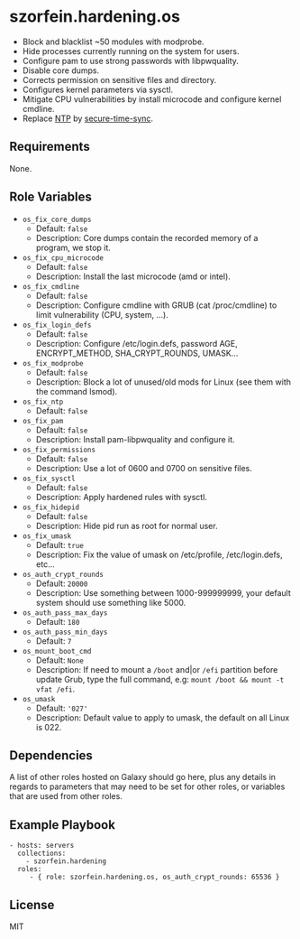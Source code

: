 szorfein.hardening.os
=====================

- Block and blacklist ~50 modules with modprobe.
- Hide processes currently running on the system for users.
- Configure pam to use strong passwords with libpwquality.
- Disable core dumps.
- Corrects permission on sensitive files and directory.
- Configures kernel parameters via sysctl.
- Mitigate CPU vulnerabilities by install microcode and configure kernel cmdline.
- Replace [NTP](https://blog.hboeck.de/archives/863-Dont-update-NTP-stop-using-it.html) by [secure-time-sync](https://github.com/szorfein/secure-time-sync).

Requirements
------------

None.

Role Variables
--------------

- `os_fix_core_dumps`
  - Default: `false`
  - Description: Core dumps contain the recorded memory of a program, we stop it.
- `os_fix_cpu_microcode`
  - Default: `false`
  - Description: Install the last microcode (amd or intel).
- `os_fix_cmdline`
  - Default: `false`
  - Description: Configure cmdline with GRUB (cat /proc/cmdline) to limit vulnerability (CPU, system, ...).
- `os_fix_login_defs`
  - Default: `false`
  - Description: Configure /etc/login.defs, password AGE, ENCRYPT_METHOD, SHA_CRYPT_ROUNDS, UMASK...
- `os_fix_modprobe`
  - Default: `false`
  - Description: Block a lot of unused/old mods for Linux (see them with
    the command lsmod).
- `os_fix_ntp`
  - Default: `false`
- `os_fix_pam`
  - Default: `false`
  - Description: Install pam-libpwquality and configure it.
- `os_fix_permissions`
  - Default: `false`
  - Description: Use a lot of 0600 and 0700 on sensitive files.
- `os_fix_sysctl`
  - Default: `false`
  - Description: Apply hardened rules with sysctl.
- `os_fix_hidepid`
  - Default: `false`
  - Description: Hide pid run as root for normal user.
- `os_fix_umask`
  - Default: `true`
  - Description: Fix the value of umask on /etc/profile, /etc/login.defs, etc...
- `os_auth_crypt_rounds`
  - Default: `20000`
  - Description: Use something between 1000-999999999, your default system should use something like 5000.
- `os_auth_pass_max_days`
  - Default: `180`
- `os_auth_pass_min_days`
  - Default: `7`
- `os_mount_boot_cmd`
  - Default: `None`
  - Description: If need to mount a `/boot` and|or `/efi` partition before update Grub, type the full command, e.g: `mount /boot && mount -t vfat /efi`.
- `os_umask`
  - Default: `'027'`
  - Description: Default value to apply to umask, the default on all Linux is 022.

Dependencies
------------

A list of other roles hosted on Galaxy should go here, plus any details in regards to parameters that may need to be set for other roles, or variables that are used from other roles.

Example Playbook
----------------

    - hosts: servers
      collections:
        - szorfein.hardening
      roles:
         - { role: szorfein.hardening.os, os_auth_crypt_rounds: 65536 }

License
-------

MIT
